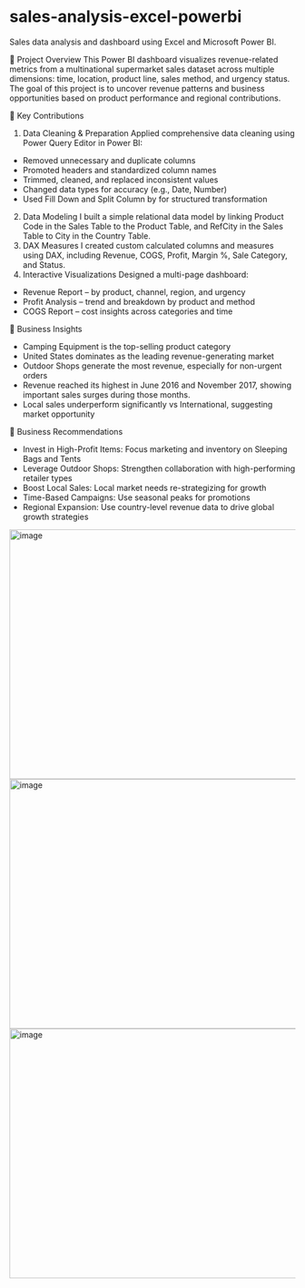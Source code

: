 # sales-analysis-excel-powerbi
Sales data analysis and dashboard using Excel and Microsoft Power BI.

🧩 Project Overview
This Power BI dashboard visualizes revenue-related metrics from a multinational supermarket sales dataset across multiple dimensions: time, location, product line, sales method, and urgency status. The goal of this project is to uncover revenue patterns and business opportunities based on product performance and regional contributions.

🧩 Key Contributions
1. Data Cleaning & Preparation
Applied comprehensive data cleaning using Power Query Editor in Power BI:
- Removed unnecessary and duplicate columns
- Promoted headers and standardized column names
- Trimmed, cleaned, and replaced inconsistent values
- Changed data types for accuracy (e.g., Date, Number)
- Used Fill Down and Split Column by for structured transformation
2. Data Modeling
I built a simple relational data model by linking Product Code in the Sales Table to the Product Table, and RefCity in the Sales Table to City in the Country Table.
3. DAX Measures
I created custom calculated columns and measures using DAX, including Revenue, COGS, Profit, Margin %, Sale Category, and Status.
4. Interactive Visualizations
Designed a multi-page dashboard:
- Revenue Report – by product, channel, region, and urgency
- Profit Analysis – trend and breakdown by product and method
- COGS Report – cost insights across categories and time

🧩 Business Insights
- Camping Equipment is the top-selling product category
- United States dominates as the leading revenue-generating market
- Outdoor Shops generate the most revenue, especially for non-urgent orders
- Revenue reached its highest in June 2016 and November 2017, showing important sales surges during those months.
- Local sales underperform significantly vs International, suggesting market opportunity

🧩 Business Recommendations
- Invest in High-Profit Items: Focus marketing and inventory on Sleeping Bags and Tents
- Leverage Outdoor Shops: Strengthen collaboration with high-performing retailer types
- Boost Local Sales: Local market needs re-strategizing for growth
- Time-Based Campaigns: Use seasonal peaks for promotions
- Regional Expansion: Use country-level revenue data to drive global growth strategies

<img width="776" height="440" alt="image" src="https://github.com/user-attachments/assets/f81ce9df-1f1e-416b-86cf-c35d9d36d38c" />

<img width="776" height="440" alt="image" src="https://github.com/user-attachments/assets/5d70be8a-4758-4d0c-85d5-d5a0f33f5a19" />

<img width="776" height="440" alt="image" src="https://github.com/user-attachments/assets/e6f9253c-f7f0-4834-9543-ea1255dc66c9" />








